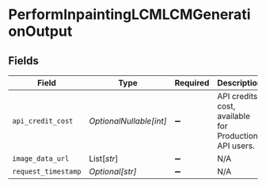 # PerformInpaintingLCMLCMGenerationOutput


## Fields

| Field                                                 | Type                                                  | Required                                              | Description                                           |
| ----------------------------------------------------- | ----------------------------------------------------- | ----------------------------------------------------- | ----------------------------------------------------- |
| `api_credit_cost`                                     | *OptionalNullable[int]*                               | :heavy_minus_sign:                                    | API credits cost, available for Production API users. |
| `image_data_url`                                      | List[*str*]                                           | :heavy_minus_sign:                                    | N/A                                                   |
| `request_timestamp`                                   | *Optional[str]*                                       | :heavy_minus_sign:                                    | N/A                                                   |